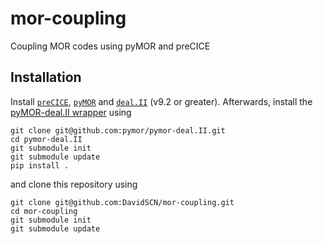 # mor-coupling
Coupling MOR codes using pyMOR and preCICE

## Installation

Install [`preCICE`](https://precice.org/installation-overview.html), [`pyMOR`](https://github.com/pymor/pymor#installation-via-pip) and [`deal.II`](https://dealii.org/current/readme.html) (v9.2 or greater). Afterwards, install the [pyMOR-deal.II wrapper](https://github.com/pymor/pymor-deal.II) using

```
git clone git@github.com:pymor/pymor-deal.II.git
cd pymor-deal.II
git submodule init
git submodule update
pip install .
```
and clone this repository using

```
git clone git@github.com:DavidSCN/mor-coupling.git
cd mor-coupling
git submodule init
git submodule update
```
